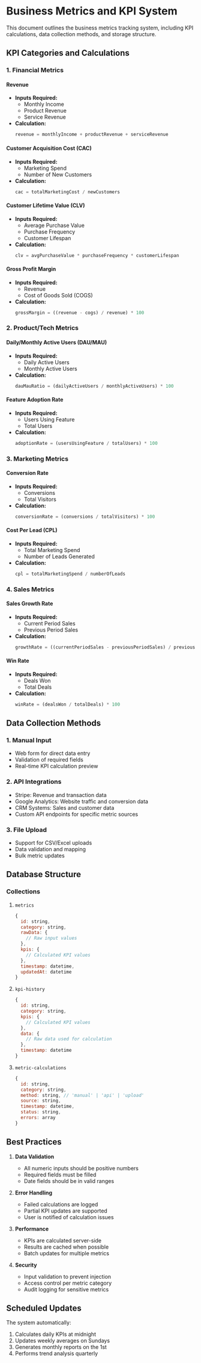 # Business Metrics and KPI System

This document outlines the business metrics tracking system, including KPI calculations, data collection methods, and storage structure.

## KPI Categories and Calculations

### 1. Financial Metrics

#### Revenue
- **Inputs Required:**
  - Monthly Income
  - Product Revenue
  - Service Revenue
- **Calculation:**
  ```javascript
  revenue = monthlyIncome + productRevenue + serviceRevenue
  ```

#### Customer Acquisition Cost (CAC)
- **Inputs Required:**
  - Marketing Spend
  - Number of New Customers
- **Calculation:**
  ```javascript
  cac = totalMarketingCost / newCustomers
  ```

#### Customer Lifetime Value (CLV)
- **Inputs Required:**
  - Average Purchase Value
  - Purchase Frequency
  - Customer Lifespan
- **Calculation:**
  ```javascript
  clv = avgPurchaseValue * purchaseFrequency * customerLifespan
  ```

#### Gross Profit Margin
- **Inputs Required:**
  - Revenue
  - Cost of Goods Sold (COGS)
- **Calculation:**
  ```javascript
  grossMargin = ((revenue - cogs) / revenue) * 100
  ```

### 2. Product/Tech Metrics

#### Daily/Monthly Active Users (DAU/MAU)
- **Inputs Required:**
  - Daily Active Users
  - Monthly Active Users
- **Calculation:**
  ```javascript
  dauMauRatio = (dailyActiveUsers / monthlyActiveUsers) * 100
  ```

#### Feature Adoption Rate
- **Inputs Required:**
  - Users Using Feature
  - Total Users
- **Calculation:**
  ```javascript
  adoptionRate = (usersUsingFeature / totalUsers) * 100
  ```

### 3. Marketing Metrics

#### Conversion Rate
- **Inputs Required:**
  - Conversions
  - Total Visitors
- **Calculation:**
  ```javascript
  conversionRate = (conversions / totalVisitors) * 100
  ```

#### Cost Per Lead (CPL)
- **Inputs Required:**
  - Total Marketing Spend
  - Number of Leads Generated
- **Calculation:**
  ```javascript
  cpl = totalMarketingSpend / numberOfLeads
  ```

### 4. Sales Metrics

#### Sales Growth Rate
- **Inputs Required:**
  - Current Period Sales
  - Previous Period Sales
- **Calculation:**
  ```javascript
  growthRate = ((currentPeriodSales - previousPeriodSales) / previousPeriodSales) * 100
  ```

#### Win Rate
- **Inputs Required:**
  - Deals Won
  - Total Deals
- **Calculation:**
  ```javascript
  winRate = (dealsWon / totalDeals) * 100
  ```

## Data Collection Methods

### 1. Manual Input
- Web form for direct data entry
- Validation of required fields
- Real-time KPI calculation preview

### 2. API Integrations
- Stripe: Revenue and transaction data
- Google Analytics: Website traffic and conversion data
- CRM Systems: Sales and customer data
- Custom API endpoints for specific metric sources

### 3. File Upload
- Support for CSV/Excel uploads
- Data validation and mapping
- Bulk metric updates

## Database Structure

### Collections

1. `metrics`
   ```javascript
   {
     id: string,
     category: string,
     rawData: {
       // Raw input values
     },
     kpis: {
       // Calculated KPI values
     },
     timestamp: datetime,
     updatedAt: datetime
   }
   ```

2. `kpi-history`
   ```javascript
   {
     id: string,
     category: string,
     kpis: {
       // Calculated KPI values
     },
     data: {
       // Raw data used for calculation
     },
     timestamp: datetime
   }
   ```

3. `metric-calculations`
   ```javascript
   {
     id: string,
     category: string,
     method: string, // 'manual' | 'api' | 'upload'
     source: string,
     timestamp: datetime,
     status: string,
     errors: array
   }
   ```

## Best Practices

1. **Data Validation**
   - All numeric inputs should be positive numbers
   - Required fields must be filled
   - Date fields should be in valid ranges

2. **Error Handling**
   - Failed calculations are logged
   - Partial KPI updates are supported
   - User is notified of calculation issues

3. **Performance**
   - KPIs are calculated server-side
   - Results are cached when possible
   - Batch updates for multiple metrics

4. **Security**
   - Input validation to prevent injection
   - Access control per metric category
   - Audit logging for sensitive metrics

## Scheduled Updates

The system automatically:
1. Calculates daily KPIs at midnight
2. Updates weekly averages on Sundays
3. Generates monthly reports on the 1st
4. Performs trend analysis quarterly
